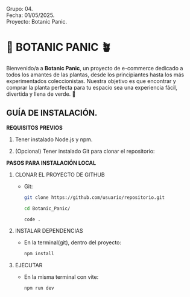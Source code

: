 Grupo: 04.  
Fecha: 01/05/2025.  
Proyecto: Botanic Panic.

# 🌿 BOTANIC PANIC 🪴

Bienvenido/a a **Botanic Panic**, un proyecto de e-commerce dedicado a todos los amantes de las plantas, desde los principiantes hasta los más experimentados coleccionistas. Nuestra objetivo es que encontrar y comprar la planta perfecta para tu espacio sea una experiencia fácil, divertida y llena de verde. 🌿

## GUÍA DE INSTALACIÓN.


**REQUISITOS PREVIOS**

1. Tener instalado Node.js y npm.

2. (Opcional) Tener instalado Git para clonar el repositorio:


**PASOS PARA INSTALACIÓN LOCAL**


1. CLONAR EL PROYECTO DE GITHUB
   - Git:
     ```bash
     git clone https://github.com/usuario/repositorio.git
     ```
     ```bash
     cd Botanic_Panic/
     ```
     ```bash
     code .
     ```

2. INSTALAR DEPENDENCIAS
   - En la terminal(git), dentro del proyecto:
     ```bash
     npm install
     ```

3. EJECUTAR 
   - En la misma terminal con vite:
     ```bash
     npm run dev
     ```

